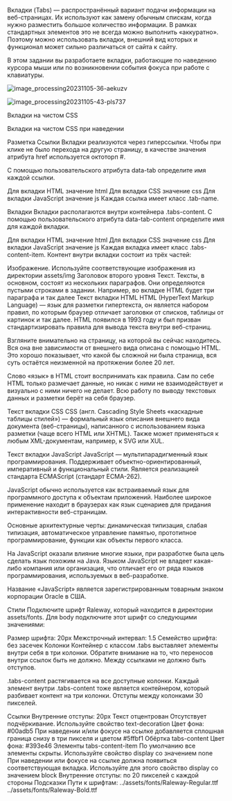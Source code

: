 Вкладки (Tabs) — распространённый вариант подачи информации на веб-страницах. Их используют как замену обычным спискам, когда нужно разместить большое количество информации. В рамках стандартных элементов это не всегда можно выполнить «аккуратно». Поэтому можно использовать вкладки, внешний вид которых и функционал может сильно различаться от сайта к сайту.

В этом задании вы разработаете вкладки, работающие по наведению курсора мыши или по возникновении события фокуса при работе с клавиатуры.

![image_processing20231105-36-aekuzv](https://github.com/mvlmorozova/tabsTask/assets/147645347/077bf45e-da8d-45c3-8b33-2e581cfa9681)

![image_processing20231105-43-pls737](https://github.com/mvlmorozova/tabsTask/assets/147645347/f9e657fc-fb4e-4abc-bf2f-6580aba801bd)

Вкладки на чистом CSS

Вкладки на чистом CSS при наведении

Разметка
Ссылки
Вкладки реализуются через гиперссылки. Чтобы при клике не было перехода на другую страницу, в качестве значения атрибута href используется октоторп #.

С помощью пользовательского атрибута data-tab определите имя каждой ссылки.

Для вкладки HTML значение html
Для вкладки CSS значение css
Для вкладки JavaScript значение js
Каждая ссылка имеет класс .tab-name.

Вкладки
Вкладки располагаются внутри контейнера .tabs-content. С помощью пользовательского атрибута data-tab-content определите имя для каждой вкладки.

Для вкладки HTML значение html
Для вкладки CSS значение css
Для вкладки JavaScript значение js
Каждая вкладка имеет класс .tabs-content-item. Контент внутри вкладки состоит из трёх частей:

Изображение. Используйте соответствующие изображения из директории assets/img
Заголовок второго уровня
Текст. Тексты, в основном, состоят из нескольких параграфов. Они определяются пустыми строками в задании. Например, во вкладке HTML будет три параграфа и так далее
Текст вкладки HTML
HTML (HyperText Markup Language) — язык для разметки гипертекста, он является набором правил, по которым браузер отличает заголовки от списков, таблицы от картинок и так далее. HTML появился в 1993 году и был призван стандартизировать правила для вывода текста внутри веб-страниц.

Взгляните внимательно на страницу, на которой вы сейчас находитесь. Вся она вне зависимости от внешнего вида описана с помощью HTML. Это хорошо показывает, что какой бы сложной ни была страница, вся суть остаётся неизменной на протяжении более 20 лет.

Слово «язык» в HTML стоит воспринимать как правила. Сам по себе HTML только размечает данные, но никак с ними не взаимодействует и визуально с ними ничего не делает. Всю работу по выводу текстовых данных и разметки берёт на себя браузер.

Текст вкладки CSS
CSS (англ. Cascading Style Sheets «каскадные таблицы стилей») — формальный язык описания внешнего вида документа (веб-страницы), написанного с использованием языка разметки (чаще всего HTML или XHTML). Также может применяться к любым XML-документам, например, к SVG или XUL.

Текст вкладки JavaScript
JavaScript — мультипарадигменный язык программирования. Поддерживает объектно-ориентированный, императивный и функциональный стили. Является реализацией стандарта ECMAScript (стандарт ECMA-262).

JavaScript обычно используется как встраиваемый язык для программного доступа к объектам приложений. Наиболее широкое применение находит в браузерах как язык сценариев для придания интерактивности веб-страницам.

Основные архитектурные черты: динамическая типизация, слабая типизация, автоматическое управление памятью, прототипное программирование, функции как объекты первого класса.

На JavaScript оказали влияние многие языки, при разработке была цель сделать язык похожим на Java. Языком JavaScript не владеет какая-либо компания или организация, что отличает его от ряда языков программирования, используемых в веб-разработке.

Название «JavaScript» является зарегистрированным товарным знаком корпорации Oracle в США.

Стили
Подключите шрифт Raleway, который находится в директории assets/fonts. Для body подключите этот шрифт со следующими значениями:

Размер шрифта: 20px
Межстрочный интервал: 1.5
Семейство шрифта: без засечек
Колонки
Контейнер с классом .tabs выставляет элементы внутри себя в три колонки. Обратите внимание на то, что переносов внутри ссылок быть не должно. Между ссылками не должно быть отступов.

.tabs-content растягивается на все доступные колонки. Каждый элемент внутри .tabs-content тоже является контейнером, который разбивает контент на три колонки. Отступы между колонками 30 пикселей.

Ссылки
Внутренние отступы: 20px
Текст отцентрован
Отсутствует подчёркивание. Используйте свойство text-decoration
Цвет фона: #00adb5
При наведении и/или фокусе на ссылке добавляется сплошная граница снизу в три пикселя и цветом #5ffbf1
Обёртка tabs-content
Цвет фона: #393e46
Элементы tabs-content-item
По умолчанию все элементы скрыты. Используйте свойство display со значением none
При наведении или фокусе на ссылке должна появиться соответствующая вкладка. Используйте для этого свойство display со значением block
Внутренние отступы: по 20 пикселей с каждой стороны
Подсказки
Пути к шрифтам:
../assets/fonts/Raleway-Regular.ttf
../assets/fonts/Raleway-Bold.ttf
